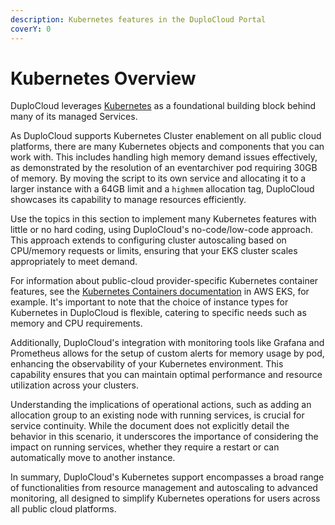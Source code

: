 ```yaml
---
description: Kubernetes features in the DuploCloud Portal
coverY: 0
---
```


# Kubernetes Overview

DuploCloud leverages [Kubernetes](https://kubernetes.io/docs/home/) as a foundational building block behind many of its managed Services.&#x20;

As DuploCloud supports Kubernetes Cluster enablement on all public cloud platforms, there are many Kubernetes objects and components that you can work with. This includes handling high memory demand issues effectively, as demonstrated by the resolution of an eventarchiver pod requiring 30GB of memory. By moving the script to its own service and allocating it to a larger instance with a 64GB limit and a `highmem` allocation tag, DuploCloud showcases its capability to manage resources efficiently.

Use the topics in this section to implement many Kubernetes features with little or no hard coding, using DuploCloud's no-code/low-code approach. This approach extends to configuring cluster autoscaling based on CPU/memory requests or limits, ensuring that your EKS cluster scales appropriately to meet demand.

For information about public-cloud provider-specific Kubernetes container features, see the [Kubernetes Containers documentation](../aws-user-guide/aws-services/containers/eks-containers-and-services.md#kubernetes-containers) in AWS EKS, for example. It's important to note that the choice of instance types for Kubernetes in DuploCloud is flexible, catering to specific needs such as memory and CPU requirements.

Additionally, DuploCloud's integration with monitoring tools like Grafana and Prometheus allows for the setup of custom alerts for memory usage by pod, enhancing the observability of your Kubernetes environment. This capability ensures that you can maintain optimal performance and resource utilization across your clusters.

Understanding the implications of operational actions, such as adding an allocation group to an existing node with running services, is crucial for service continuity. While the document does not explicitly detail the behavior in this scenario, it underscores the importance of considering the impact on running services, whether they require a restart or can automatically move to another instance.

In summary, DuploCloud's Kubernetes support encompasses a broad range of functionalities from resource management and autoscaling to advanced monitoring, all designed to simplify Kubernetes operations for users across all public cloud platforms.